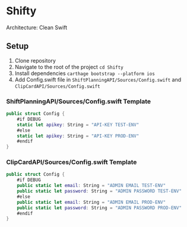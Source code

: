 # Shifty

Architecture: Clean Swift

## Setup

1. Clone repository
2. Navigate to the root of the project `cd Shifty`
3. Install dependencies `carthage bootstrap --platform ios`
4. Add Config.swift file in `ShiftPlanningAPI/Sources/Config.swift` and `ClipCardAPI/Sources/Config.swift`

### ShiftPlanningAPI/Sources/Config.swift Template

```swift
public struct Config {
    #if DEBUG
    static let apikey: String = "API-KEY TEST-ENV"
    #else
    static let apikey: String = "API-KEY PROD-ENV"
    #endif
}
```

### ClipCardAPI/Sources/Config.swift Template


```swift
public struct Config {
    #if DEBUG
    public static let email: String = "ADMIN EMAIL TEST-ENV"
    public static let password: String = "ADMIN PASSWORD TEST-ENV"
    #else
    public static let email: String = "ADMIN EMAIL PROD-ENV"
    public static let password: String = "ADMIN PASSWORD PROD-ENV"
    #endif
}
```
